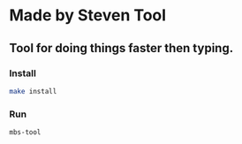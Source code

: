 # Made by Steven Tool
## Tool for doing things faster then typing.

### Install
```bash
make install
```

### Run
```bash
mbs-tool
```